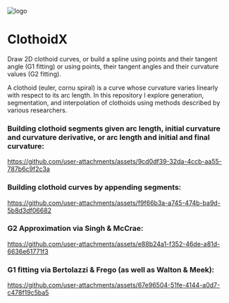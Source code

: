 ![logo](https://github.com/user-attachments/assets/844775d1-815b-4121-9acc-ca849734258e)

# ClothoidX
Draw 2D clothoid curves, or build a spline using points and their tangent angle (G1 fitting) or using points, their tangent angles and their curvature values (G2 fitting). 

A clothoid (euler, cornu spiral) is a curve whose curvature varies linearly with respect to its arc length. In this repository I explore generation, segmentation, and interpolation of clothoids using methods described by various researchers. 

### Building clothoid segments given arc length, initial curvature and curvature derivative, or arc length and initial and final curvature:

https://github.com/user-attachments/assets/9cd0df39-32da-4ccb-aa55-787b6c9f2c3a

### Building clothoid curves by appending segments:

https://github.com/user-attachments/assets/f9f66b3a-a745-474b-ba9d-5b8d3df06682

### G2 Approximation via Singh & McCrae:

https://github.com/user-attachments/assets/e88b24a1-f352-46de-a81d-6636e61771f3

### G1 fitting via Bertolazzi & Frego (as well as Walton & Meek):

https://github.com/user-attachments/assets/67e96504-51fe-4144-a0d7-c478f19c5ba5



